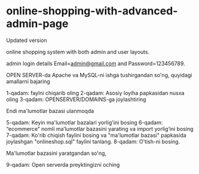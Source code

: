 # online-shopping-with-advanced-admin-page
Updated version


online shopping system with both admin and user layouts.

admin login details  Email=admin@gmail.com and Password=123456789.

OPEN SERVER-da Apache va MySQL-ni ishga tushirgandan so'ng, quyidagi amallarni bajaring

1-qadam: faylni chiqarib oling
2-qadam: Asosiy loyiha papkasidan nusxa oling
3-qadam: OPENSERVER/DOMAINS-ga joylashtiring

Endi ma'lumotlar bazasi ulanmoqda

5-qadam: Keyin ma'lumotlar bazalari yorlig'ini bosing
6-qadam: “ecommerce” nomli ma’lumotlar bazasini yarating va import yorlig‘ini bosing
7-qadam: Ko'rib chiqish faylini bosing va "ma'lumotlar bazasi" papkasida joylashgan "onlineshop.sql" faylini tanlang.
8-qadam: O'tish-ni bosing.

Ma'lumotlar bazasini yaratgandan so'ng,

9-qadam: Open serverda preyktingizni oching

